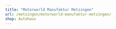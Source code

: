 ```yaml
---
title: "Motorworld Manufaktur Metzingen"
url: /metzingen/motorworld-manufaktur-metzingen/
shop: Autohaus
---
```

